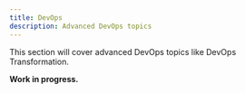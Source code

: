 ```yaml
---
title: DevOps
description: Advanced DevOps topics
---
```


This section will cover advanced DevOps topics like DevOps Transformation.

**Work in progress.**
